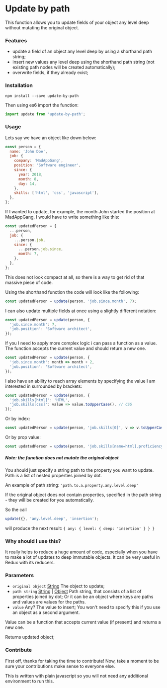 Update by path
===
This function allows you to update fields of your object any level deep without mutating the original object.

### Features
- update a field of an object any level deep by using a shorthand path string;
- insert new values any level deep using the shorthand path string (not existing path nodes will be created automatically);
- overwrite fields, if they already exist;

### Installation
`npm install --save update-by-path`

Then using es6 import the function:
```javascript
import update from 'update-by-path';
```

### Usage
Lets say we have an object like down below:
```javascript
const person = {
  name: 'John Doe',
  job: {
    company: 'MadAppGang',
    position: 'Software engineer',
    since: {
      year: 2018,
      month: 8,
      day: 14,
    },
    skills: ['html', 'css', 'javascript'],
  },
};
```
If I wanted to update, for example, the month John started the position at MadAppGang, I would have to write something like this:

```javascript
const updatedPerson = {
  ...person,
  job: {
    ...person.job,
    since: {
      ...person.job.since,
      month: 7,
    },
  },
};
```
This does not look compact at all, so there is a way to get rid of that massive piece of code.

Using the shorthand function the code will look like the following:
```javascript
const updatedPerson = update(person, 'job.since.month', 7);
```

I can also update multiple fields at once using a slightly different notation:
```javascript
const updatedPerson = update(person, {
  'job.since.month': 7,
  'job.position': 'Software architect',
});
```

If you I need to apply more complex logic i can pass a function as a value. The function accepts the current value and should return a new one.

```javascript
const updatedPerson = update(person, {
  'job.since.month': month => month + 2,
  'job.position': 'Software architect',
});
```

I also have an ability to reach array elements by specifying the value I am interested in surrounded by brackets:

```javascript
const updatedPerson = update(person, {
  'job.skills[html]': 'HTML',
  'job.skills[css]': value => value.toUpperCase(), // CSS
});
```

Or by index:

```javascript
const updatedPerson = update(person, 'job.skills[0]', v => v.toUpperCase()); // HTML
```

Or by prop value:
```javascript
const updatedPerson = update(person, 'job.skills[name=html].proficiency', 50);
```

##### Note: the function does not mutate the original object


You should just specify a string path to the property you want to update. Path is a list of nested properties joined by dot.

An example of path string: `'path.to.a.property.any.level.deep'`

If the original object does not contain properties, specified in the path string - they will be created for you automatically.

So the call
```javascript
update({}, 'any.level.deep', 'insertion');
```
will produce the next result:
`{ any: { level: { deep: 'insertion' } } }`

### Why should I use this?
It really helps to reduce a huge amount of code, especially when you have to make a lot of updates to deep immutable objects. It can be very useful in Redux with its reducers.

### Parameters
- `original object` [String](https://developer.mozilla.org/ru/docs/Web/JavaScript/Reference/Global_Objects/String "String") The object to update;
- `path string`  [String](https://developer.mozilla.org/ru/docs/Web/JavaScript/Reference/Global_Objects/String "String") | [Object](https://developer.mozilla.org/ru/docs/Web/JavaScript/Reference/Global_Objects/Object "Object") Path string, that consists of a list of properties joined by dot; Or it can be an object where keys are paths and values are values for the paths.
- `value` Any? The value to insert; You won't need to specify this if you use an object as a second argument.

Value can be a function that accepts current value (if present) and returns a new one.

Returns updated object;

### Contribute
First off, thanks for taking the time to contribute! Now, take a moment to be sure your contributions make sense to everyone else.

This is written with plain javascript so you will not need any additional environment to run this.
